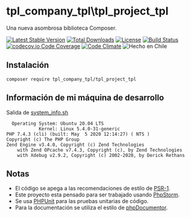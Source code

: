 tpl_company_tpl\tpl_project_tpl
========
Una nueva asombrosa biblioteca Composer.

[![Latest Stable Version](https://poser.pugx.org/tpl_company_tpl/tpl_project_tpl/v/stable)](https://packagist.org/packages/tpl_company_tpl/tpl_project_tpl)
[![Total Downloads](https://poser.pugx.org/tpl_company_tpl/tpl_project_tpl/downloads)](https://packagist.org/packages/tpl_company_tpl/tpl_project_tpl)
[![License](https://poser.pugx.org/tpl_company_tpl/tpl_project_tpl/license)](https://github.com/tpl_company_tpl/tpl_project_tpl/blob/master/LICENSE)
[![Build Status](https://travis-ci.org/tpl_company_tpl/tpl_project_tpl.svg?branch=master)](https://travis-ci.org/tpl_company_tpl/tpl_project_tpl)
[![codecov.io Code Coverage](https://codecov.io/gh/tpl_company_tpl/tpl_project_tpl/branch/master/graph/badge.svg)](https://codecov.io/github/tpl_company_tpl/tpl_project_tpl?branch=master)
[![Code Climate](https://codeclimate.com/github/tpl_company_tpl/tpl_project_tpl/badges/gpa.svg)](https://codeclimate.com/github/tpl_company_tpl/tpl_project_tpl)
![Hecho en Chile](https://img.shields.io/badge/country-Chile-red)




## Instalación
```
composer require tpl_company_tpl/tpl_project_tpl
```

## Información de mi máquina de desarrollo
Salida de [system_info.sh](https://github.com/edwrodrig/hapi_core/blob/master/scripts/system_info.sh)
```
  Operating System: Ubuntu 20.04 LTS
            Kernel: Linux 5.4.0-31-generic
PHP 7.4.3 (cli) (built: May  5 2020 12:14:27) ( NTS )
Copyright (c) The PHP Group
Zend Engine v3.4.0, Copyright (c) Zend Technologies
    with Zend OPcache v7.4.3, Copyright (c), by Zend Technologies
    with Xdebug v2.9.2, Copyright (c) 2002-2020, by Derick Rethans
```

## Notas
  - El código se apega a las recomendaciones de estilo de [PSR-1](https://github.com/php-fig/fig-standards/blob/master/accepted/PSR-1-basic-coding-standard.md).
  - Este proyecto esta pensado para ser trabajado usando [PhpStorm](https://www.jetbrains.com/phpstorm).
  - Se usa [PHPUnit](https://phpunit.de/) para las pruebas unitarias de código.
  - Para la documentación se utiliza el estilo de [phpDocumentor](http://docs.phpdoc.org/references/phpdoc/basic-syntax.html). 

